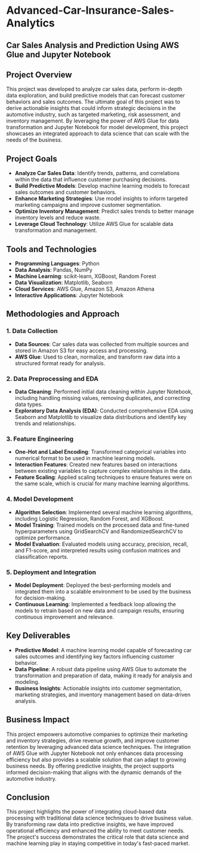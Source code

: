 # Advanced-Car-Insurance-Sales-Analytics

## Car Sales Analysis and Prediction Using AWS Glue and Jupyter Notebook

## Project Overview

This project was developed to analyze car sales data, perform in-depth data exploration, and build predictive models that can forecast customer behaviors and sales outcomes. The ultimate goal of this project was to derive actionable insights that could inform strategic decisions in the automotive industry, such as targeted marketing, risk assessment, and inventory management. By leveraging the power of AWS Glue for data transformation and Jupyter Notebook for model development, this project showcases an integrated approach to data science that can scale with the needs of the business.

## Project Goals

- **Analyze Car Sales Data**: Identify trends, patterns, and correlations within the data that influence customer purchasing decisions.
- **Build Predictive Models**: Develop machine learning models to forecast sales outcomes and customer behaviors.
- **Enhance Marketing Strategies**: Use model insights to inform targeted marketing campaigns and improve customer segmentation.
- **Optimize Inventory Management**: Predict sales trends to better manage inventory levels and reduce waste.
- **Leverage Cloud Technology**: Utilize AWS Glue for scalable data transformation and management.

## Tools and Technologies

- **Programming Languages**: Python
- **Data Analysis**: Pandas, NumPy
- **Machine Learning**: scikit-learn, XGBoost, Random Forest
- **Data Visualization**: Matplotlib, Seaborn
- **Cloud Services**: AWS Glue, Amazon S3, Amazon Athena
- **Interactive Applications**: Jupyter Notebook

## Methodologies and Approach

### 1. Data Collection
   - **Data Sources**: Car sales data was collected from multiple sources and stored in Amazon S3 for easy access and processing.
   - **AWS Glue**: Used to clean, normalize, and transform raw data into a structured format ready for analysis.

### 2. Data Preprocessing and EDA
   - **Data Cleaning**: Performed initial data cleaning within Jupyter Notebook, including handling missing values, removing duplicates, and correcting data types.
   - **Exploratory Data Analysis (EDA)**: Conducted comprehensive EDA using Seaborn and Matplotlib to visualize data distributions and identify key trends and relationships.

### 3. Feature Engineering
   - **One-Hot and Label Encoding**: Transformed categorical variables into numerical format to be used in machine learning models.
   - **Interaction Features**: Created new features based on interactions between existing variables to capture complex relationships in the data.
   - **Feature Scaling**: Applied scaling techniques to ensure features were on the same scale, which is crucial for many machine learning algorithms.

### 4. Model Development
   - **Algorithm Selection**: Implemented several machine learning algorithms, including Logistic Regression, Random Forest, and XGBoost.
   - **Model Training**: Trained models on the processed data and fine-tuned hyperparameters using GridSearchCV and RandomizedSearchCV to optimize performance.
   - **Model Evaluation**: Evaluated models using accuracy, precision, recall, and F1-score, and interpreted results using confusion matrices and classification reports.

### 5. Deployment and Integration
   - **Model Deployment**: Deployed the best-performing models and integrated them into a scalable environment to be used by the business for decision-making.
   - **Continuous Learning**: Implemented a feedback loop allowing the models to retrain based on new data and campaign results, ensuring continuous improvement and relevance.

## Key Deliverables

- **Predictive Model**: A machine learning model capable of forecasting car sales outcomes and identifying key factors influencing customer behavior.
- **Data Pipeline**: A robust data pipeline using AWS Glue to automate the transformation and preparation of data, making it ready for analysis and modeling.
- **Business Insights**: Actionable insights into customer segmentation, marketing strategies, and inventory management based on data-driven analysis.

## Business Impact

This project empowers automotive companies to optimize their marketing and inventory strategies, drive revenue growth, and improve customer retention by leveraging advanced data science techniques. The integration of AWS Glue with Jupyter Notebook not only enhances data processing efficiency but also provides a scalable solution that can adapt to growing business needs. By offering predictive insights, the project supports informed decision-making that aligns with the dynamic demands of the automotive industry.

## Conclusion

This project highlights the power of integrating cloud-based data processing with traditional data science techniques to drive business value. By transforming raw data into predictive insights, we have improved operational efficiency and enhanced the ability to meet customer needs. The project's success demonstrates the critical role that data science and machine learning play in staying competitive in today's fast-paced market.
